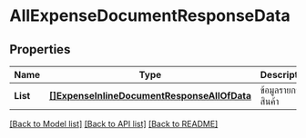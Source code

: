 # AllExpenseDocumentResponseData

## Properties

Name | Type | Description | Notes
------------ | ------------- | ------------- | -------------
**List** | [**[]ExpenseInlineDocumentResponseAllOfData**](ExpenseInlineDocumentResponse_allOf_data.md) | ข้อมูลรายการสินค้า | [optional] 

[[Back to Model list]](../README.md#documentation-for-models) [[Back to API list]](../README.md#documentation-for-api-endpoints) [[Back to README]](../README.md)


